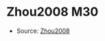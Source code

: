 <a name="material" />

# Zhou2008 M30
<script type="application/ld+json">
  {
    "@context": "https://schema.org/",
    "@type": "ChemicalSubstance",
    "http://purl.org/dc/terms/conformsTo":
      {
        "@type": "CreativeWork",
        "@id": "https://bioschemas.org/profiles/ChemicalSubstance/0.4-RELEASE/"
      },
    "@id": "https://egonw.github.io/nanowiki/nanowiki242.html#material",
    "name": "Zhou2008 M30",
    "sameAs": "http://127.0.0.1/mediawiki/index.php/Special:URIResolver/Zhou2008_M30"
  }
</script>


* Source: [Zhou2008](http://127.0.0.1/mediawiki/index.php/Special:URIResolver/Zhou2008)
